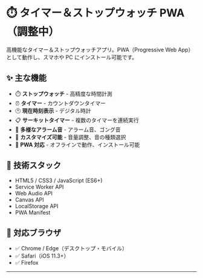 # ⏱️ タイマー＆ストップウォッチ PWA（調整中）

高機能なタイマー＆ストップウォッチアプリ。PWA（Progressive Web App）として動作し、スマホや PC にインストール可能です。

## ✨ 主な機能

- ⏱️ **ストップウォッチ** - 高精度な時間計測
- ⏰ **タイマー** - カウントダウンタイマー
- 🕐 **現在時刻表示** - デジタル時計
- 📋 **サーキットタイマー** - 複数のタイマーを連続実行
- 🔔 **多様なアラーム音** - アラーム音、ゴング音
- 🎨 **カスタマイズ可能** - 音量調整、音の種類選択
- 📱 **PWA 対応** - オフラインで動作、インストール可能


## 🔧 技術スタック

- HTML5 / CSS3 / JavaScript (ES6+)
- Service Worker API
- Web Audio API
- Canvas API
- LocalStorage API
- PWA Manifest

## 📱 対応ブラウザ

- ✅ Chrome / Edge（デスクトップ・モバイル）
- ✅ Safari（iOS 11.3+）
- ✅ Firefox



---


